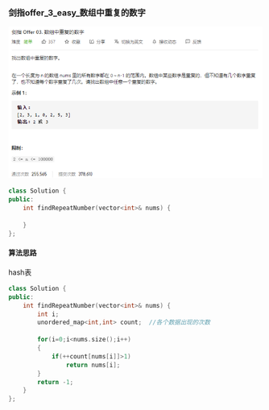 ### 剑指offer_3_easy_数组中重复的数字

![image-20210330103940652](剑指offer_3_easy_数组中重复的数字.assets/image-20210330103940652.png)

```c++
class Solution {
public:
    int findRepeatNumber(vector<int>& nums) {

    }
};
```

#### 算法思路

hash表

```c++
class Solution {
public:
    int findRepeatNumber(vector<int>& nums) {
        int i;
        unordered_map<int,int> count;  //各个数据出现的次数

        for(i=0;i<nums.size();i++)
        {
            if(++count[nums[i]]>1)
                return nums[i];
        }
        return -1;
    }
};
```

